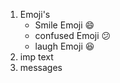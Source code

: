 1. Emoji's
   * Smile Emoji :smile:
   * confused Emoji :confused:
   * laugh Emoji :laughing:
2. imp text
3. messages

